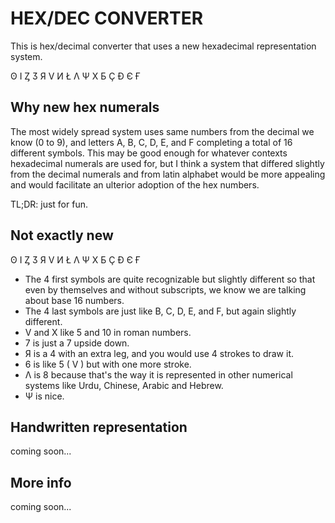 # HEX/DEC CONVERTER

This is hex/decimal converter that uses a new hexadecimal representation system.


ʘ I Ȥ Ӡ Я V И Ł Λ Ψ X Б Ç Ð Є Ғ

## Why new hex numerals

The most widely spread system uses same numbers from the 
decimal we know (0 to 9), and letters A, B, C, D, E, and F completing a total of 16 different symbols. 
This may be good enough for whatever contexts hexadecimal numerals are used for, 
but I think a system that differed slightly from the decimal numerals and from latin 
alphabet would be more appealing and would facilitate an ulterior adoption of the hex numbers.


TL;DR: just for fun.

## Not exactly new
ʘ I Ȥ Ӡ Я V И Ł Λ Ψ X Б Ç Ð Є Ғ
+ The 4 first symbols are quite recognizable but slightly different so that even by themselves and without subscripts, we know we are talking about base 16 numbers.
+ The 4 last symbols are just like B, C, D, E, and F, but again slightly different.
+ V and X like 5 and 10 in roman numbers.
+ 7 is just a 7 upside down.
+ Я is a 4 with an extra leg, and you would use 4 strokes to draw it.
+ 6 is like 5 ( V ) but with one more stroke.
+ Λ is 8 because that's the way it is represented in other numerical systems like Urdu, Chinese, Arabic and Hebrew.
+ Ψ is nice.

## Handwritten representation

coming soon...

## More info

coming soon...

